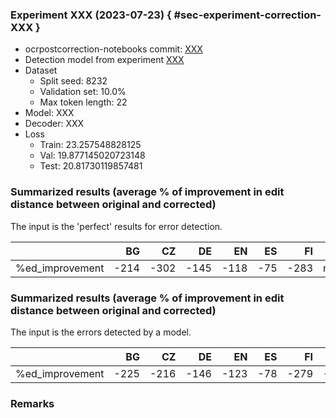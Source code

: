 ### Experiment XXX (2023-07-23) { #sec-experiment-correction-XXX }

* ocrpostcorrection-notebooks commit: [XXX](XXX)
* Detection model from experiment [XXX](XXX)
* Dataset
    * Split seed: 8232
    * Validation set: 10.0%
    * Max token length: 22
* Model: XXX
* Decoder: XXX
* Loss
    * Train: 23.257548828125
    * Val: 19.877145020723148
    * Test: 20.81730119857481

### Summarized results (average % of improvement in edit distance between original and corrected)

The input is the 'perfect' results for error detection.

|                 |   BG |   CZ |   DE |   EN |   ES |   FI |   FR |   NL |   PL |   SL |
|:----------------|-----:|-----:|-----:|-----:|-----:|-----:|-----:|-----:|-----:|-----:|
| %ed_improvement | -214 | -302 | -145 | -118 |  -75 | -283 |  nan |  -95 | -147 | -175 |

### Summarized results (average % of improvement in edit distance between original and corrected)

The input is the errors detected by a model.

|                 |   BG |   CZ |   DE |   EN |   ES |   FI |   FR |   NL |   PL |   SL |
|:----------------|-----:|-----:|-----:|-----:|-----:|-----:|-----:|-----:|-----:|-----:|
| %ed_improvement | -225 | -216 | -146 | -123 |  -78 | -279 | -195 | -111 | -141 | -183 |

### Remarks
